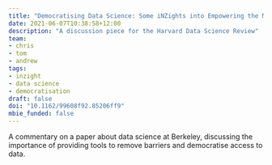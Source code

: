 ```yaml
---
title: "Democratising Data Science: Some iNZights into Empowering the Many"
date: 2021-06-07T10:38:58+12:00
description: "A discussion piece for the Harvard Data Science Review"
team:
- chris
- tom
- andrew
tags:
- inzight
- data science
- democratisation
draft: false
doi: "10.1162/99608f92.85206ff9"
mbie_funded: false
---
```


A commentary on a paper about data science at Berkeley, discussing the importance of providing tools to remove barriers and democratise access to data.
